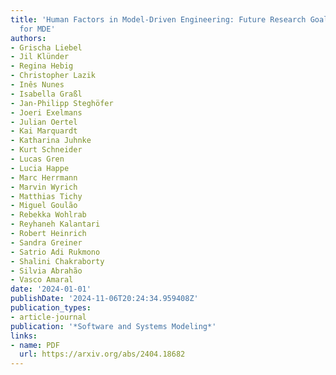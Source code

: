 ```yaml
---
title: 'Human Factors in Model-Driven Engineering: Future Research Goals and Initiatives
  for MDE'
authors:
- Grischa Liebel
- Jil Klünder
- Regina Hebig
- Christopher Lazik
- Inês Nunes
- Isabella Graßl
- Jan-Philipp Steghöfer
- Joeri Exelmans
- Julian Oertel
- Kai Marquardt
- Katharina Juhnke
- Kurt Schneider
- Lucas Gren
- Lucia Happe
- Marc Herrmann
- Marvin Wyrich
- Matthias Tichy
- Miguel Goulão
- Rebekka Wohlrab
- Reyhaneh Kalantari
- Robert Heinrich
- Sandra Greiner
- Satrio Adi Rukmono
- Shalini Chakraborty
- Silvia Abrahão
- Vasco Amaral
date: '2024-01-01'
publishDate: '2024-11-06T20:24:34.959408Z'
publication_types:
- article-journal
publication: '*Software and Systems Modeling*'
links:
- name: PDF
  url: https://arxiv.org/abs/2404.18682
---
```

